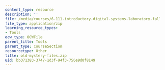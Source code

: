 ```yaml
---
content_type: resource
description: ''
file: /media/courses/6-111-introductory-digital-systems-laboratory-fall-2002/bb37138337471d3f94f3756e9d0f8149_old-mystery-files.zip
file_type: application/zip
learning_resource_types:
- Tools
ocw_type: OCWFile
parent_title: Tools
parent_type: CourseSection
resourcetype: Other
title: old-mystery-files.zip
uid: bb371383-3747-1d3f-94f3-756e9d0f8149
---
```

